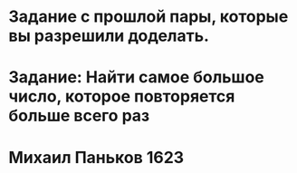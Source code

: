 # Задание с прошлой пары, которые вы разрешили доделать.
# Задание: Найти самое большое число, которое повторяется больше всего раз
# Михаил Паньков 1623
